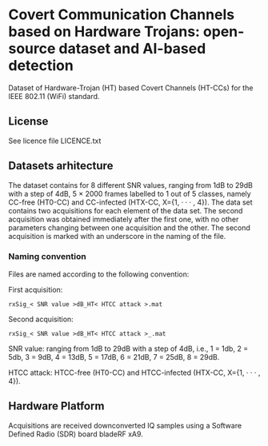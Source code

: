 # Covert Communication Channels based on Hardware Trojans: open-source dataset and AI-based detection
Dataset of Hardware-Trojan (HT) based Covert Channels (HT-CCs) for the IEEE 802.11 (WiFi) standard.

## License
See licence file LICENCE.txt

## Datasets arhitecture
The dataset contains for 8 different SNR values, ranging from 1dB to 29dB with a step of 4dB, 5 × 2000 frames labelled to 1 out of 5 classes, namely CC-free (HT0-CC) and CC-infected (HTX-CC, X={1, · · · , 4}). The data set contains two acquisitions for each element of the data set. The second acquisition was obtained immediately after the first one, with no other parameters changing between one acquisition and the other. The second acquisition is marked with an underscore in the naming of the file.

### Naming convention
Files are named according to the following convention:

First acquisition:
```
rxSig_< SNR value >dB_HT< HTCC attack >.mat
```

Second acquisition:
```
rxSig_< SNR value >dB_HT< HTCC attack >_.mat
```

SNR value: ranging from 1dB to 29dB with a step of 4dB, i.e., 1 = 1db, 2 = 5db, 3 = 9dB, 4 = 13dB, 5 = 17dB, 6 = 21dB, 7 = 25dB, 8 = 29dB.

HTCC attack: HTCC-free (HT0-CC) and HTCC-infected (HTX-CC, X={1, · · · , 4}).

## Hardware Platform
Acquisitions are received downconverted IQ samples using a Software Defined Radio (SDR) board bladeRF xA9.
